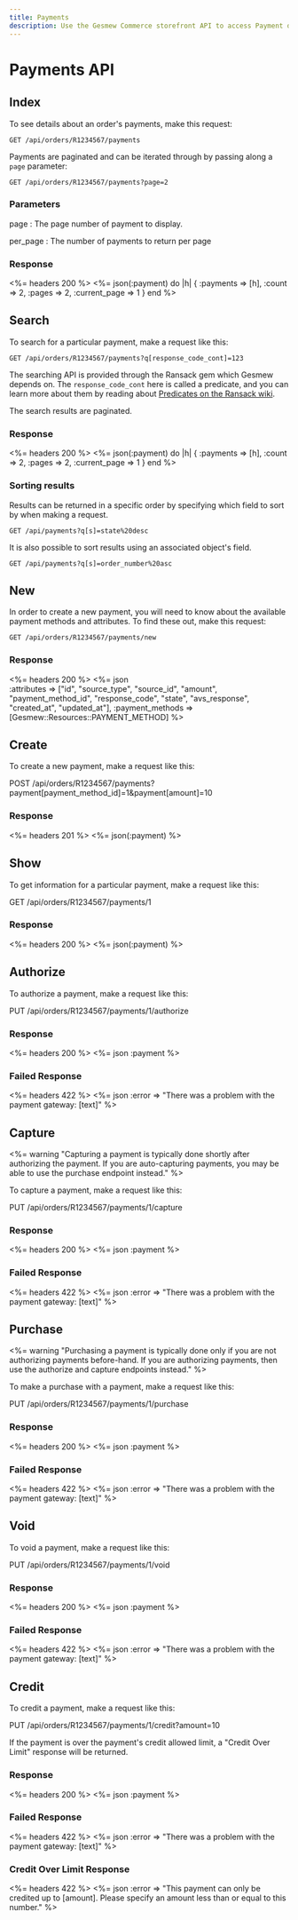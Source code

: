 ```yaml
---
title: Payments
description: Use the Gesmew Commerce storefront API to access Payment data.
---
```


# Payments API

## Index

To see details about an order's payments, make this request:

    GET /api/orders/R1234567/payments

Payments are paginated and can be iterated through by passing along a `page` parameter:

    GET /api/orders/R1234567/payments?page=2

### Parameters

page
: The page number of payment to display.

per_page
: The number of payments to return per page

### Response

<%= headers 200 %>
<%= json(:payment) do |h|
{ :payments => [h],
  :count => 2,
  :pages => 2,
  :current_page => 1 }
end %>

## Search

To search for a particular payment, make a request like this:

    GET /api/orders/R1234567/payments?q[response_code_cont]=123

The searching API is provided through the Ransack gem which Gesmew depends on. The `response_code_cont` here is called a predicate, and you can learn more about them by reading about [Predicates on the Ransack wiki](https://github.com/ernie/ransack/wiki/Basic-Searching).

The search results are paginated.

### Response

<%= headers 200 %>
<%= json(:payment) do |h|
{ :payments => [h],
  :count => 2,
  :pages => 2,
  :current_page => 1 }
end %>

### Sorting results

Results can be returned in a specific order by specifying which field to sort by when making a request.

    GET /api/payments?q[s]=state%20desc

It is also possible to sort results using an associated object's field.

    GET /api/payments?q[s]=order_number%20asc

## New

In order to create a new payment, you will need to know about the available payment methods and attributes. To find these out, make this request:

    GET /api/orders/R1234567/payments/new

### Response

<%= headers 200 %>
<%= json \
  :attributes =>
  ["id", "source_type", "source_id", "amount",
   "payment_method_id", "response_code", "state",
   "avs_response", "created_at", "updated_at"],
  :payment_methods => [Gesmew::Resources::PAYMENT_METHOD] %>

## Create

To create a new payment, make a request like this:

   POST /api/orders/R1234567/payments?payment[payment_method_id]=1&payment[amount]=10

### Response

<%= headers 201 %>
<%= json(:payment) %>

## Show

To get information for a particular payment, make a request like this:

   GET /api/orders/R1234567/payments/1

### Response

<%= headers 200 %>
<%= json(:payment) %>

## Authorize

To authorize a payment, make a request like this:

   PUT /api/orders/R1234567/payments/1/authorize

### Response

<%= headers 200 %>
<%= json :payment %>

### Failed Response

<%= headers 422 %>
<%= json :error => "There was a problem with the payment gateway: [text]" %>

## Capture

<%= warning "Capturing a payment is typically done shortly after authorizing the payment. If you are auto-capturing payments, you may be able to use the purchase endpoint instead." %>

To capture a payment, make a request like this:

   PUT /api/orders/R1234567/payments/1/capture

### Response

<%= headers 200 %>
<%= json :payment %>

### Failed Response

<%= headers 422 %>
<%= json :error => "There was a problem with the payment gateway: [text]" %>

## Purchase

<%= warning "Purchasing a payment is typically done only if you are not authorizing payments before-hand. If you are authorizing payments, then use the authorize and capture endpoints instead." %>

To make a purchase with a payment, make a request like this:

   PUT /api/orders/R1234567/payments/1/purchase

### Response

<%= headers 200 %>
<%= json :payment %>

### Failed Response

<%= headers 422 %>
<%= json :error => "There was a problem with the payment gateway: [text]" %>

## Void

To void a payment, make a request like this:

   PUT /api/orders/R1234567/payments/1/void

### Response

<%= headers 200 %>
<%= json :payment %>

### Failed Response

<%= headers 422 %>
<%= json :error => "There was a problem with the payment gateway: [text]" %>

## Credit

To credit a payment, make a request like this:

   PUT /api/orders/R1234567/payments/1/credit?amount=10

If the payment is over the payment's credit allowed limit, a "Credit Over Limit" response will be returned.

### Response

<%= headers 200 %>
<%= json :payment %>

### Failed Response

<%= headers 422 %>
<%= json :error => "There was a problem with the payment gateway: [text]" %>

### Credit Over Limit Response

<%= headers 422 %>
<%= json :error => "This payment can only be credited up to [amount]. Please specify an amount less than or equal to this number." %>

